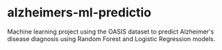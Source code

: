 # alzheimers-ml-predictio
Machine learning project using the OASIS dataset to predict Alzheimer's disease diagnosis using Random Forest and Logistic Regression models.
